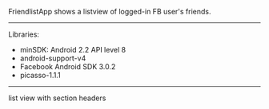 FriendlistApp shows a listview of logged-in FB user's friends.

----------

Libraries:
- minSDK: Android 2.2 API level 8
- android-support-v4
- Facebook Android SDK 3.0.2
- picasso-1.1.1

----------

list view with section headers
